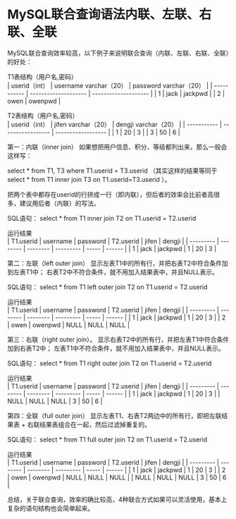 # MySQL联合查询语法内联、左联、右联、全联

MySQL联合查询效率较高，以下例子来说明联合查询（内联、左联、右联、全联）的好处：


T1表结构（用户名,密码）   
| userid（int） | username varchar（20） | password varchar（20） |
| ----------- | -------------------- | -------------------- |
| 1           | jack                 | jackpwd              |
| 2           | owen                 | owenpwd              |


T2表结构（用户名,密码）   
| userid（int） | jifen varchar（20） | dengji varchar（20） |
| ----------- | ----------------- | ------------------ |
| 1           | 20                | 3                  |
| 3           | 50                | 6                  |


第一：内联（inner join）
如果想把用户信息、积分、等级都列出来，那么一般会这样写：

select * from T1, T3 where T1.userid = T3.userid
（其实这样的结果等同于select * from T1 inner join T3 on T1.userid=T3.userid ）。

把两个表中都存在userid的行拼成一行（即内联），但后者的效率会比前者高很多，建议用后者（内联）的写法。

SQL语句：
select * from T1 inner join T2 on T1.userid = T2.userid

运行结果   
| T1.userid | username | password | T2.userid | jifen | dengji |
| --------- | -------- | -------- | --------- | ----- | ------ |
| 1         | jack     | jackpwd  | 1         | 20    | 3      |



第二：左联（left outer join）
显示左表T1中的所有行，并把右表T2中符合条件加到左表T1中；
右表T2中不符合条件，就不用加入结果表中，并且NULL表示。

SQL语句：
select * from T1 left outer join T2 on T1.userid = T2.userid

运行结果   
| T1.userid | username | password | T2.userid | jifen | dengji |
| --------- | -------- | -------- | --------- | ----- | ------ |
| 1         | jack     | jackpwd  | 1         | 20    | 3      |
| 2         | owen     | owenpwd  | NULL      | NULL  | NULL   |



第三：右联（right outer join）。
显示右表T2中的所有行，并把左表T1中符合条件加到右表T2中；
左表T1中不符合条件，就不用加入结果表中，并且NULL表示。

SQL语句：
select * from T1 right outer join T2 on T1.userid = T2.userid

运行结果   
| T1.userid | username | password | T2.userid | jifen | dengji |
| --------- | -------- | -------- | --------- | ----- | ------ |
| 1         | jack     | jackpwd  | 1         | 20    | 3      |
| NULL      | NULL     | NULL     | 3         | 50    | 6      |



第四：全联（full outer join）
显示左表T1、右表T2两边中的所有行，即把左联结果表 + 右联结果表组合在一起，然后过滤掉重复的。

SQL语句：
select * from T1 full outer join T2 on T1.userid = T2.userid

运行结果   
| T1.userid | username | password | T2.userid | jifen | dengji |
| --------- | -------- | -------- | --------- | ----- | ------ |
| 1         | jack     | jackpwd  | 1         | 20    | 3      |
| 2         | owen     | owenpwd  | NULL      | NULL  | NULL   |
| NULL      | NULL     | NULL     | 3         | 50    | 6      |

总结，关于联合查询，效率的确比较高，4种联合方式如果可以灵活使用，基本上复杂的语句结构也会简单起来。